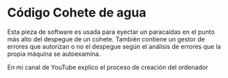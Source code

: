 # Código Cohete de agua

Esta pieza de software es usada para eyectar un paracaídas en el punto más alto del despegue de un cohete. También contiene un gestor de errores que autorizan o no el despegue según el análisis de errores que la propia máquina se autoexamina.

En mi canal de YouTube explico el proceso de creación del ordenador
